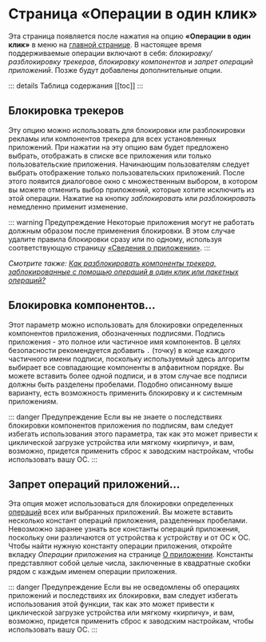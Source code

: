# Страница «Операции в один клик»

Эта страница появляется после нажатия на опцию **«Операции в один клик»** в меню на [главной странице](./main-page.md#меню-опций). В настоящее время поддерживаемые операции включают в себя: _блокировку/разблокировку трекеров_, _блокировку компонентов_ и _запрет операций приложений_. Позже будут добавлены дополнительные опции.

::: details Таблица содержания
[[toc]]
:::

## Блокировка трекеров
Эту опцию можно использовать для блокировки или разблокировки рекламы или компонентов трекера для всех установленных приложений. При нажатии на эту опцию вам будет предложено выбрать, отображать в списке все приложения или только пользовательские приложения. Начинающим пользователям следует выбрать отображение только пользовательских приложений. После этого появится диалоговое окно с множественным выбором, в котором вы можете отменить выбор приложений, которые хотите исключить из этой операции. Нажатие на кнопку _заблокировать_ или _разблокировать_ немедленно применит изменение.

::: warning Предупреждение
Некоторые приложения могут не работать должным образом после применения блокировки. В этом случае удалите правила блокировки сразу или по одному, используя соответствующую страницу [«Сведения о приложении»][1].
:::

_Смотрите также: [Как разблокировать компоненты трекера, заблокированные с помощью операций в один клик или пакетных операций?](../faq/app-components.md#как-разбnокировать-компоненты-трекера-забnокированные-с-помощью-операций-в-один-кnик-иnи-пакетных-операций)_

## Блокировка компонентов…
Этот параметр можно использовать для блокировки определенных компонентов приложения, обозначенных подписями. Подпись приложения - это полное или частичное имя компонентов. В целях безопасности рекомендуется добавить `.` (точку) в конце каждого частичного имени подписи, поскольку используемый здесь алгоритм выбирает все совпадающие компоненты в алфавитном порядке. Вы можете вставить более одной подписи, и в этом случае все подписи должны быть разделены пробелами. Подобно описанному выше варианту, есть возможность применить блокировку и к системным приложениям.

::: danger Предупреждение
Если вы не знаете о последствиях блокировки компонентов приложения по подписям, вам следует избегать использования этого параметра, так как это может привести к циклической загрузке устройства или мягкому «кирпичу», и вам, возможно, придется применить сброс к заводским настройкам, чтобы использовать вашу ОС.
:::

## Запрет операций приложений…
Эта опция может использоваться для блокировки определенных [операций](../tech/AppOps.md) всех или выбранных приложений. Вы можете вставить несколько констант операций приложения, разделенных пробелами. Невозможно заранее узнать все константы операций приложения, поскольку они различаются от устройства к устройству и от ОС к ОС. Чтобы найти нужную константу операции приложения, откройте вкладку _Операции приложения_ на странице [О приложении][1]. Константы представляют собой целые числа, заключенные в квадратные скобки рядом с каждым именем операции приложения.

::: danger Предупреждение
Если вы не осведомлены об операциях приложений и последствиях их блокировки, вам следует избегать использования этой функции, так как это может привести к циклической загрузке устройства или мягкому «кирпичу», и вам, возможно, придется применить сброс к заводским настройкам, чтобы использовать вашу ОС.
:::

[1]: ./app-details-page.md
